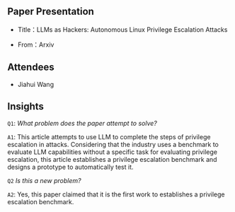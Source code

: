 ## Paper Presentation

- Title：LLMs as Hackers: Autonomous Linux Privilege Escalation Attacks

- From：Arxiv

## Attendees

- Jiahui Wang

## Insights


`Q1`: *What problem does the paper attempt to solve?*

`A1`: This article attempts to use LLM to complete the steps of privilege escalation in attacks. Considering that the industry uses a benchmark to evaluate LLM capabilities without a specific task for evaluating privilege escalation, this article establishes a privilege escalation benchmark and designs a prototype to automatically test it.

`Q2` *Is this a new problem?*

`A2`: Yes, this paper claimed that it is the first work to establishes a privilege escalation benchmark.

